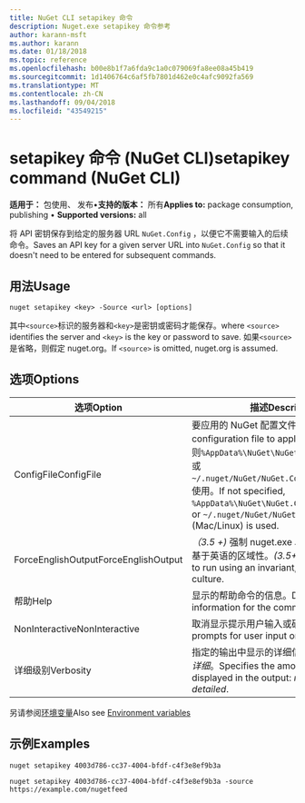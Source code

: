 ```yaml
---
title: NuGet CLI setapikey 命令
description: Nuget.exe setapikey 命令参考
author: karann-msft
ms.author: karann
ms.date: 01/18/2018
ms.topic: reference
ms.openlocfilehash: b00e8b1f7a6fda9c1a0c079069fa8ee08a45b419
ms.sourcegitcommit: 1d1406764c6af5fb7801d462e0c4afc9092fa569
ms.translationtype: MT
ms.contentlocale: zh-CN
ms.lasthandoff: 09/04/2018
ms.locfileid: "43549215"
---
```

# <a name="setapikey-command-nuget-cli"></a><span data-ttu-id="ed426-103">setapikey 命令 (NuGet CLI)</span><span class="sxs-lookup"><span data-stu-id="ed426-103">setapikey command (NuGet CLI)</span></span>

<span data-ttu-id="ed426-104">**适用于：** 包使用、 发布&bullet;**支持的版本：** 所有</span><span class="sxs-lookup"><span data-stu-id="ed426-104">**Applies to:** package consumption, publishing &bullet; **Supported versions:** all</span></span>

<span data-ttu-id="ed426-105">将 API 密钥保存到给定的服务器 URL `NuGet.Config` ，以便它不需要输入的后续命令。</span><span class="sxs-lookup"><span data-stu-id="ed426-105">Saves an API key for a given server URL into `NuGet.Config` so that it doesn't need to be entered for subsequent commands.</span></span>

## <a name="usage"></a><span data-ttu-id="ed426-106">用法</span><span class="sxs-lookup"><span data-stu-id="ed426-106">Usage</span></span>

```cli
nuget setapikey <key> -Source <url> [options]
```

<span data-ttu-id="ed426-107">其中`<source>`标识的服务器和`<key>`是密钥或密码才能保存。</span><span class="sxs-lookup"><span data-stu-id="ed426-107">where `<source>` identifies the server and `<key>` is the key or password to save.</span></span> <span data-ttu-id="ed426-108">如果`<source>`是省略，则假定 nuget.org。</span><span class="sxs-lookup"><span data-stu-id="ed426-108">If `<source>` is omitted, nuget.org is assumed.</span></span>

## <a name="options"></a><span data-ttu-id="ed426-109">选项</span><span class="sxs-lookup"><span data-stu-id="ed426-109">Options</span></span>

| <span data-ttu-id="ed426-110">选项</span><span class="sxs-lookup"><span data-stu-id="ed426-110">Option</span></span> | <span data-ttu-id="ed426-111">描述</span><span class="sxs-lookup"><span data-stu-id="ed426-111">Description</span></span> |
| --- | --- |
| <span data-ttu-id="ed426-112">ConfigFile</span><span class="sxs-lookup"><span data-stu-id="ed426-112">ConfigFile</span></span> | <span data-ttu-id="ed426-113">要应用的 NuGet 配置文件。</span><span class="sxs-lookup"><span data-stu-id="ed426-113">The NuGet configuration file to apply.</span></span> <span data-ttu-id="ed426-114">如果未指定，否则`%AppData%\NuGet\NuGet.Config`(Windows) 或`~/.nuget/NuGet/NuGet.Config`(Mac/Linux) 使用。</span><span class="sxs-lookup"><span data-stu-id="ed426-114">If not specified, `%AppData%\NuGet\NuGet.Config` (Windows) or `~/.nuget/NuGet/NuGet.Config` (Mac/Linux) is used.</span></span>|
| <span data-ttu-id="ed426-115">ForceEnglishOutput</span><span class="sxs-lookup"><span data-stu-id="ed426-115">ForceEnglishOutput</span></span> | <span data-ttu-id="ed426-116">*（3.5 +)* 强制 nuget.exe 以运行使用固定的、 基于英语的区域性。</span><span class="sxs-lookup"><span data-stu-id="ed426-116">*(3.5+)* Forces nuget.exe to run using an invariant, English-based culture.</span></span> |
| <span data-ttu-id="ed426-117">帮助</span><span class="sxs-lookup"><span data-stu-id="ed426-117">Help</span></span> | <span data-ttu-id="ed426-118">显示的帮助命令的信息。</span><span class="sxs-lookup"><span data-stu-id="ed426-118">Displays help information for the command.</span></span> |
| <span data-ttu-id="ed426-119">NonInteractive</span><span class="sxs-lookup"><span data-stu-id="ed426-119">NonInteractive</span></span> | <span data-ttu-id="ed426-120">取消显示提示用户输入或确认。</span><span class="sxs-lookup"><span data-stu-id="ed426-120">Suppresses prompts for user input or confirmations.</span></span> |
| <span data-ttu-id="ed426-121">详细级别</span><span class="sxs-lookup"><span data-stu-id="ed426-121">Verbosity</span></span> | <span data-ttu-id="ed426-122">指定的输出中显示的详细信息：*正常*，*静默*，*详细*。</span><span class="sxs-lookup"><span data-stu-id="ed426-122">Specifies the amount of detail displayed in the output: *normal*, *quiet*, *detailed*.</span></span> |

<span data-ttu-id="ed426-123">另请参阅[环境变量](cli-ref-environment-variables.md)</span><span class="sxs-lookup"><span data-stu-id="ed426-123">Also see [Environment variables](cli-ref-environment-variables.md)</span></span>

## <a name="examples"></a><span data-ttu-id="ed426-124">示例</span><span class="sxs-lookup"><span data-stu-id="ed426-124">Examples</span></span>

```cli
nuget setapikey 4003d786-cc37-4004-bfdf-c4f3e8ef9b3a

nuget setapikey 4003d786-cc37-4004-bfdf-c4f3e8ef9b3a -source https://example.com/nugetfeed
```
